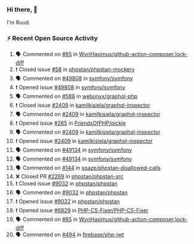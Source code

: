 ### Hi there, 👋

I'm Ruud.
 
### :zap: Recent Open Source Activity

<!--START_SECTION:activity-->
1. 🗣 Commented on [#85](https://github.com/WyriHaximus/github-action-composer.lock-diff/issues/85) in [WyriHaximus/github-action-composer.lock-diff](https://github.com/WyriHaximus/github-action-composer.lock-diff)
2. ❗️ Closed issue [#58](https://github.com/phpstan/phpstan-mockery/issues/58) in [phpstan/phpstan-mockery](https://github.com/phpstan/phpstan-mockery)
3. 🗣 Commented on [#49808](https://github.com/symfony/symfony/issues/49808) in [symfony/symfony](https://github.com/symfony/symfony)
4. ❗️ Opened issue [#49808](https://github.com/symfony/symfony/issues/49808) in [symfony/symfony](https://github.com/symfony/symfony)
5. 🗣 Commented on [#588](https://github.com/webonyx/graphql-php/issues/588) in [webonyx/graphql-php](https://github.com/webonyx/graphql-php)
6. ❗️ Closed issue [#2409](https://github.com/kamilkisiela/graphql-inspector/issues/2409) in [kamilkisiela/graphql-inspector](https://github.com/kamilkisiela/graphql-inspector)
7. 🗣 Commented on [#2409](https://github.com/kamilkisiela/graphql-inspector/issues/2409) in [kamilkisiela/graphql-inspector](https://github.com/kamilkisiela/graphql-inspector)
8. ❗️ Opened issue [#265](https://github.com/FriendsOfPHP/pickle/issues/265) in [FriendsOfPHP/pickle](https://github.com/FriendsOfPHP/pickle)
9. 🗣 Commented on [#2409](https://github.com/kamilkisiela/graphql-inspector/issues/2409) in [kamilkisiela/graphql-inspector](https://github.com/kamilkisiela/graphql-inspector)
10. ❗️ Opened issue [#2409](https://github.com/kamilkisiela/graphql-inspector/issues/2409) in [kamilkisiela/graphql-inspector](https://github.com/kamilkisiela/graphql-inspector)
11. 🗣 Commented on [#49134](https://github.com/symfony/symfony/issues/49134) in [symfony/symfony](https://github.com/symfony/symfony)
12. 🗣 Commented on [#49134](https://github.com/symfony/symfony/issues/49134) in [symfony/symfony](https://github.com/symfony/symfony)
13. 🗣 Commented on [#144](https://github.com/spaze/phpstan-disallowed-calls/issues/144) in [spaze/phpstan-disallowed-calls](https://github.com/spaze/phpstan-disallowed-calls)
14. ❌ Closed PR [#2269](https://github.com/phpstan/phpstan-src/pull/2269) in [phpstan/phpstan-src](https://github.com/phpstan/phpstan-src)
15. ❗️ Closed issue [#9032](https://github.com/phpstan/phpstan/issues/9032) in [phpstan/phpstan](https://github.com/phpstan/phpstan)
16. 🗣 Commented on [#9032](https://github.com/phpstan/phpstan/issues/9032) in [phpstan/phpstan](https://github.com/phpstan/phpstan)
17. ❗️ Opened issue [#9032](https://github.com/phpstan/phpstan/issues/9032) in [phpstan/phpstan](https://github.com/phpstan/phpstan)
18. ❗️ Opened issue [#6829](https://github.com/PHP-CS-Fixer/PHP-CS-Fixer/issues/6829) in [PHP-CS-Fixer/PHP-CS-Fixer](https://github.com/PHP-CS-Fixer/PHP-CS-Fixer)
19. 🗣 Commented on [#85](https://github.com/WyriHaximus/github-action-composer.lock-diff/issues/85) in [WyriHaximus/github-action-composer.lock-diff](https://github.com/WyriHaximus/github-action-composer.lock-diff)
20. 🗣 Commented on [#494](https://github.com/firebase/php-jwt/issues/494) in [firebase/php-jwt](https://github.com/firebase/php-jwt)
<!--END_SECTION:activity-->
